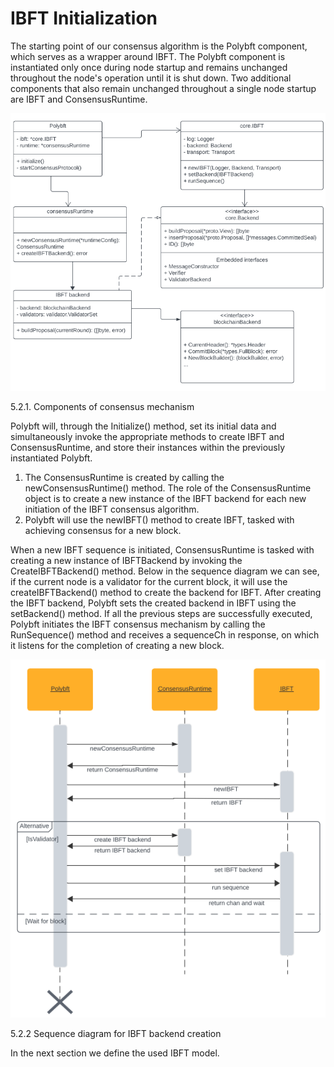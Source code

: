 # IBFT Initialization

The starting point of our consensus algorithm is the Polybft component, which serves as a wrapper around IBFT. The Polybft component is instantiated only once during node startup and remains unchanged throughout the node's operation until it is shut down. Two additional components that also remain unchanged throughout a single node startup are IBFT and ConsensusRuntime.

![](<../../../.gitbook/assets/11 (1).png>)

5.2.1. Components of consensus mechanism

Polybft will, through the Initialize() method, set its initial data and simultaneously invoke the appropriate methods to create IBFT and ConsensusRuntime, and store their instances within the previously instantiated Polybft.

1. The ConsensusRuntime is created by calling the newConsensusRuntime() method. The role of the ConsensusRuntime object is to create a new instance of the IBFT backend for each new initiation of the IBFT consensus algorithm.
2. Polybft will use the newIBFT() method to create IBFT, tasked with achieving consensus for a new block.

When a new IBFT sequence is initiated, ConsensusRuntime is tasked with creating a new instance of IBFTBackend by invoking the CreateIBFTBackend() method. Below in the sequence diagram we can see, if the current node is a validator for the current block, it will use the createIBFTBackend() method to create the backend for IBFT. After creating the IBFT backend, Polybft sets the created backend in IBFT using the setBackend() method. If all the previous steps are successfully executed, Polybft initiates the IBFT consensus mechanism by calling the RunSequence() method and receives a sequenceCh in response, on which it listens for the completion of creating a new block.

![](<../../../.gitbook/assets/12 (1).png>)

5.2.2 Sequence diagram for IBFT backend creation

In the next section we define the used IBFT model.

